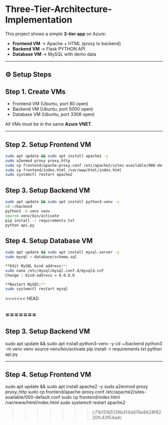# Three-Tier-Architecture-Implementation

This project shows a simple **3-tier app** on Azure:
- **Frontend VM** → Apache + HTML (proxy to backend)
- **Backend VM** → Flask PYTHON API
- **Database VM** → MySQL with demo data
---
## ⚙️ Setup Steps

## Step 1. Create VMs
- Frontend VM (Ubuntu, port 80 open)
- Backend VM (Ubuntu, port 5000 open)
- Database VM (Ubuntu, port 3306 open)

All VMs must be in the same **Azure VNET**.

---

## Step 2. Setup Frontend VM
``` bash
sudo apt update && sudo apt install apache2 -y
sudo a2enmod proxy proxy_http
sudo cp frontend/apache-proxy.conf /etc/apache2/sites-available/000-default.conf
sudo cp frontend/index.html /var/www/html/index.html
sudo systemctl restart apache2
```

## Step 3. Setup Backend VM
``` bash
sudo apt update && sudo apt install python3-venv -y
cd ~/backend
python3 -m venv venv
source venv/bin/activate
pip install -r requirements.txt
python api.py
```

## Step 4. Setup Database VM
```bash
sudo apt update && sudo apt install mysql-server -y
sudo mysql < database/schema.sql

**Edit MySQL bind address**:
sudo nano /etc/mysql/mysql.conf.d/mysqld.cnf
Change : bind-address = 0.0.0.0

**Restart MySQl:**
sudo systemctl restart mysql
```

<<<<<<< HEAD


=======
---
## Step 3. Setup Backend VM

sudo apt update && sudo apt install python3-venv -y
cd ~/backend
python3 -m venv venv
source venv/bin/activate
pip install -r requirements.txt
python api.py

---
## Step 4.  Setup Frontend VM

sudo apt update && sudo apt install apache2 -y
sudo a2enmod proxy proxy_http
sudo cp frontend/apache-proxy.conf /etc/apache2/sites-available/000-default.conf
sudo cp frontend/index.html /var/www/html/index.html
sudo systemctl restart apache2
>>>>>>> c71b151b5139b414dd76e8428f8220fc43f54adc

